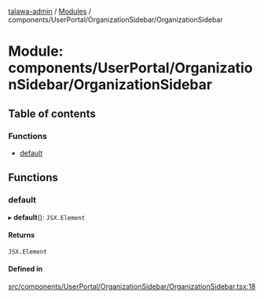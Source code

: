 [talawa-admin](../README.md) / [Modules](../modules.md) / components/UserPortal/OrganizationSidebar/OrganizationSidebar

# Module: components/UserPortal/OrganizationSidebar/OrganizationSidebar

## Table of contents

### Functions

- [default](components_UserPortal_OrganizationSidebar_OrganizationSidebar.md#default)

## Functions

### default

▸ **default**(): `JSX.Element`

#### Returns

`JSX.Element`

#### Defined in

[src/components/UserPortal/OrganizationSidebar/OrganizationSidebar.tsx:18](https://github.com/pateldivyesh1323/talawa-admin/blob/df259fc/src/components/UserPortal/OrganizationSidebar/OrganizationSidebar.tsx#L18)
